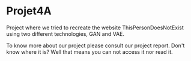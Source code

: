 # Projet4A
Project where we tried to recreate the website ThisPersonDoesNotExist using two different technologies, GAN and VAE.

To know more about our project please consult our project report. Don't know where it is? Well that means you can not access it nor read it.
